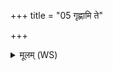 +++
title = "05 गृह्णामि ते"

+++
<details><summary>मूलम् (WS)</summary>

गृह्णामि ते सौभगत्वाय हस्तं मया पत्या जरदष्टिर्यथासः ।  
भगो अर्यमा सविता पुरन्धिर्मह्यं त्वादुर्गार्हपत्याय देवाः ॥ ६ ॥
</details>